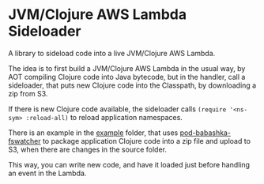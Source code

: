 # JVM/Clojure AWS Lambda Sideloader

A library to sideload code into a live JVM/Clojure AWS Lambda.

The idea is to first build a JVM/Clojure AWS Lambda in the usual way, by AOT compiling Clojure code into Java bytecode, but in the handler, call a sideloader, that puts new Clojure code into the Classpath, by downloading a zip from S3.

If there is new Clojure code available, the sideloader calls `(require '<ns-sym> :reload-all)` to reload application namespaces.

There is an example in the [example](example/) folder, that uses [pod-babashka-fswatcher](https://github.com/babashka/pod-babashka-fswatcher) to package application Clojure code into a zip file and upload to S3, when there are changes in the source folder.

This way, you can write new code, and have it loaded just before handling an event in the Lambda.

